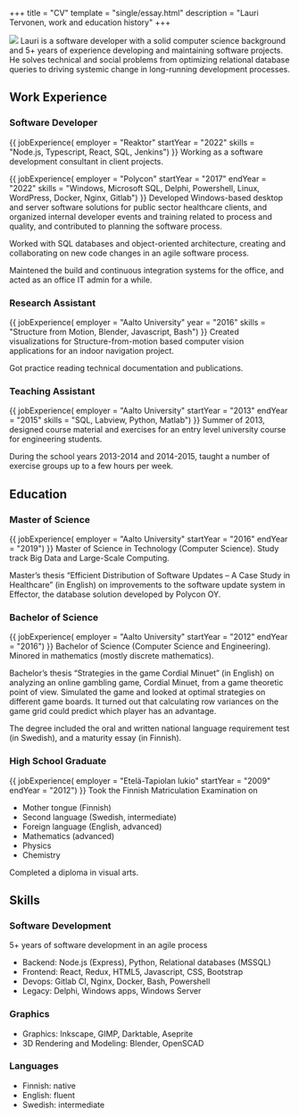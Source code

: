 +++
title = "CV"
template = "single/essay.html"
description = "Lauri Tervonen, work and education history"
+++

<img src="/images/me/2022-id.jpg" class="cv-portrait" alttext="Lauri Tervonen">
Lauri is a software developer with a solid computer science background and 5+ years of experience developing and maintaining software projects. He solves technical and social problems from optimizing relational database queries to driving systemic change in long-running development processes.

## Work Experience

### Software Developer

{{
    jobExperience(
        employer = "Reaktor"
        startYear = "2022"
        skills = "Node.js, Typescript, React, SQL, Jenkins")
}}
Working as a software development consultant in client projects.

{{
    jobExperience(
        employer = "Polycon"
        startYear = "2017"
        endYear = "2022"
        skills = "Windows, Microsoft SQL, Delphi, Powershell, Linux, WordPress, Docker, Nginx, Gitlab")
}}
Developed Windows-based desktop and server software solutions for public sector healthcare clients, and organized internal developer events and training related to process and quality, and contributed to planning the software process.

Worked with SQL databases and object-oriented architecture, creating and collaborating on new code changes in an agile software process.

Maintened the build and continuous integration systems for the office, and acted as an office IT admin for a while.

### Research Assistant

{{
    jobExperience(
        employer = "Aalto University"
        year = "2016"
        skills = "Structure from Motion, Blender, Javascript, Bash")
}}
Created visualizations for Structure-from-motion based computer vision applications for an indoor navigation project.

Got practice reading technical documentation and publications.

### Teaching Assistant

{{
    jobExperience(
        employer = "Aalto University"
        startYear = "2013"
        endYear = "2015"
        skills = "SQL, Labview, Python, Matlab")
}}
Summer of 2013, designed course material and exercises for an entry level university course for engineering students.

During the school years 2013-2014 and 2014-2015, taught a number of exercise groups up to a few hours per week.

## Education

### Master of Science

{{
    jobExperience(
        employer = "Aalto University"
        startYear = "2016"
        endYear = "2019")
}}
Master of Science in Technology (Computer Science).
Study track Big Data and Large-Scale Computing.

Master’s thesis “Efficient Distribution of Software Updates – A Case Study in Healthcare” (in English) on improvements to the software update system in Effector, the database solution developed by Polycon OY.

### Bachelor of Science

{{
    jobExperience(
        employer = "Aalto University"
        startYear = "2012"
        endYear = "2016")
}}
Bachelor of Science (Computer Science and Engineering).
Minored in mathematics (mostly discrete mathematics).

Bachelor’s thesis “Strategies in the game Cordial Minuet” (in English) on analyzing an online gambling game, Cordial Minuet, from a game theoretic point of view. Simulated the game and looked at optimal strategies on different game boards. It turned out that calculating row variances on the game grid could predict which player has an advantage.

The degree included the oral and written national language requirement test (in Swedish), and a maturity essay (in Finnish).

### High School Graduate

{{
    jobExperience(
        employer = "Etelä-Tapiolan lukio"
        startYear = "2009"
        endYear = "2012")
}}
Took the Finnish Matriculation Examination on

- Mother tongue (Finnish)
- Second language (Swedish, intermediate)
- Foreign language (English, advanced)
- Mathematics (advanced)
- Physics
- Chemistry

Completed a diploma in visual arts.

## Skills

### Software Development

5+ years of software development in an agile process

- Backend: Node.js (Express), Python, Relational databases (MSSQL)
- Frontend: React, Redux, HTML5, Javascript, CSS, Bootstrap
- Devops: Gitlab CI, Nginx, Docker, Bash, Powershell
- Legacy: Delphi, Windows apps, Windows Server

### Graphics

- Graphics: Inkscape, GIMP, Darktable, Aseprite
- 3D Rendering and Modeling: Blender, OpenSCAD

### Languages

- Finnish: native
- English: fluent
- Swedish: intermediate
